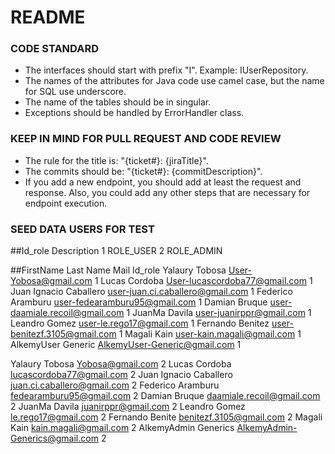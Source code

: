# README

### CODE STANDARD

- The interfaces should start with prefix "I". Example: IUserRepository.
- The names of the attributes for Java code use camel case, but the name for SQL use underscore.
- The name of the tables should be in singular.
- Exceptions should be handled by ErrorHandler class.

### KEEP IN MIND FOR PULL REQUEST AND CODE REVIEW

- The rule for the title is: "{ticket#}: {jiraTitle}".
- The commits should be: "{ticket#}: {commitDescription}".
- If you add a new endpoint, you should add at least the request and response. Also, you could add any other steps that 
are necessary for endpoint execution.

### SEED DATA USERS FOR TEST
##Id_role Description 1 ROLE_USER 2 ROLE_ADMIN

##FirstName Last Name Mail Id_role Yalaury Tobosa User-Yobosa@gmail.com 1 Lucas Cordoba User-lucascordoba77@gmail.com 1 Juan Ignacio Caballero user-juan.ci.caballero@gmail.com 1 Federico Aramburu user-fedearamburu95@gmail.com 1 Damian Bruque user-daamiale.recoil@gmail.com 1 JuanMa Davila user-juanirppr@gmail.com 1 Leandro Gomez user-le.rego17@gmail.com 1 Fernando Benitez user-benitezf.3105@gmail.com 1 Magali Kain user-kain.magali@gmail.com 1 AlkemyUser Generic AlkemyUser-Generic@gmail.com 1

Yalaury Tobosa Yobosa@gmail.com 2 Lucas Cordoba lucascordoba77@gmail.com 2 Juan Ignacio Caballero juan.ci.caballero@gmail.com 2 Federico Aramburu fedearamburu95@gmail.com 2 Damian Bruque daamiale.recoil@gmail.com 2 JuanMa Davila juanirppr@gmail.com 2 Leandro Gomez le.rego17@gmail.com 2 Fernando Benite benitezf.3105@gmail.com 2 Magali Kain kain.magali@gmail.com 2 AlkemyAdmin Generics AlkemyAdmin-Generics@gmail.com 2
